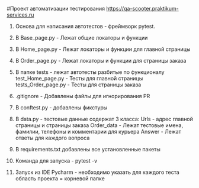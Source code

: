 #Проект автоматизации тестирования https://qa-scooter.praktikum-services.ru
1. Основа для написания автотестов - фреймворк pytest. 
2. В Base_page.py - Лежат общие локаторы и функции
3. В Home_page.py - Лежат локаторы и функции для главной страницы
4. В Order_page.py - Лежат локаторы и функции для страницы заказа

5. В папке tests - лежат автотесты разбитые по функционалу 
	test_Home_page.py - Тесты для главной страницы
	tests_Order_page.py - Тесты для страницы заказа
6.	.gitignore - Добавлены файлы для игнорирования PR	
7. В conftest.py - добавлены фикстуры 
8. В data.py - тестовые данные содержат 3 класса:
	Urls - адрес главной страницы и страницы заказа
	Order_data - Лежат тестовые имена, фамилии, телефоны и комментарии для курьера
	Answer - Лежат ответы для каждого вопроса
9. В requirements.txt добавлены все установленные пакеты
10. Команда для запуска - pytest -v 
11. Запуск из IDE Pycharm - необходимо указать для каждого теста область проекта = корневой папке